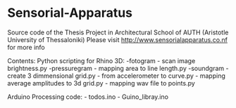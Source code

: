 # Sensorial-Apparatus
Source code of the Thesis Project in Architectural School of AUTH (Aristotle University of Thessaloniki) 
Please visit http://www.sensorialapparatus.co.nf for more info

Contents:
Python scripting for Rhino 3D:
    -fotogram
      - scan image brightness.py
    -pressuregram
      - mapping area to line length.py
    -soundgram
      - create 3 dimmensional grid.py
      - from accelerometer to curve.py
      - mapping average amplitudes to 3d grid.py
      - mapping wav file to points.py
      
Arduino Processing code:
    - todos.ino
    - Guino_libray.ino


